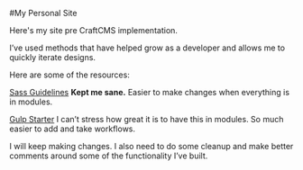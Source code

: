 #My Personal Site

Here's my site pre CraftCMS implementation.

I’ve used methods that have helped grow as a developer and allows me to quickly iterate designs.

Here are some of the resources:

[Sass Guidelines](http://sass-guidelin.es/) **Kept me sane.** Easier to make changes when everything is in modules.

[Gulp Starter](https://github.com/greypants/gulp-starter) I can’t stress how great it is to have this in modules. So much easier to add and take workflows.

I will keep making changes. I also need to do some cleanup and make better comments around some of the functionality I’ve built.

